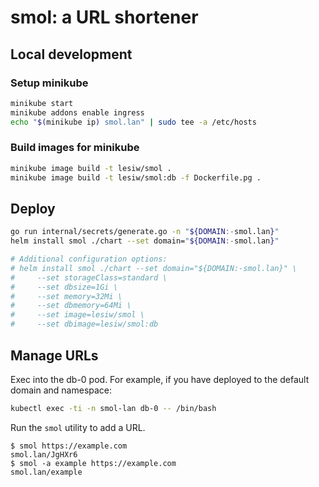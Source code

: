 # smol: a URL shortener

## Local development

### Setup minikube

``` sh
minikube start
minikube addons enable ingress
echo "$(minikube ip) smol.lan" | sudo tee -a /etc/hosts
```

### Build images for minikube

``` sh
minikube image build -t lesiw/smol .
minikube image build -t lesiw/smol:db -f Dockerfile.pg .
```

## Deploy

``` sh
go run internal/secrets/generate.go -n "${DOMAIN:-smol.lan}"
helm install smol ./chart --set domain="${DOMAIN:-smol.lan}"

# Additional configuration options:
# helm install smol ./chart --set domain="${DOMAIN:-smol.lan}" \
#     --set storageClass=standard \
#     --set dbsize=1Gi \
#     --set memory=32Mi \
#     --set dbmemory=64Mi \
#     --set image=lesiw/smol \
#     --set dbimage=lesiw/smol:db
```

## Manage URLs

Exec into the db-0 pod. For example, if you have deployed to the default domain
and namespace:

``` sh
kubectl exec -ti -n smol-lan db-0 -- /bin/bash
```

Run the `smol` utility to add a URL.

``` shellsession
$ smol https://example.com
smol.lan/JgHXr6
$ smol -a example https://example.com
smol.lan/example
```
